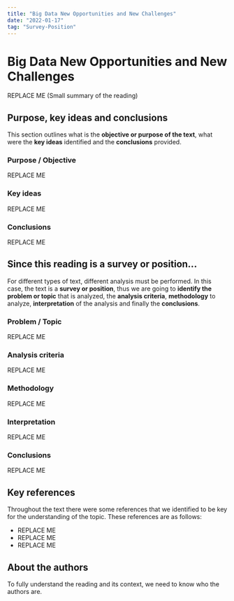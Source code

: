 ```yaml
---
title: "Big Data New Opportunities and New Challenges"
date: "2022-01-17"
tag: "Survey-Position"
---
```


# Big Data New Opportunities and New Challenges
REPLACE ME (Small summary of the reading)

## Purpose, key ideas and conclusions
This section outlines what is the **objective or purpose of the text**, what were the **key ideas** identified and the **conclusions** provided.

### Purpose / Objective
REPLACE ME

### Key ideas
REPLACE ME

### Conclusions
REPLACE ME

## Since this reading is a survey or position...
For different types of text, different analysis must be performed. In this case, the text is a **survey or position**, thus we are going to **identify the problem or topic** that is analyzed, the **analysis criteria**, **methodology** to analyze, **interpretation** of the analysis and finally the **conclusions**.

### Problem / Topic
REPLACE ME

### Analysis criteria
REPLACE ME

### Methodology
REPLACE ME

### Interpretation
REPLACE ME

### Conclusions
REPLACE ME

## Key references 
Throughout the text there were some references that we identified to be key for the understanding of the topic. These references are as follows:

* REPLACE ME
* REPLACE ME
* REPLACE ME

## About the authors
To fully understand the reading and its context, we need to know who the authors are. 

